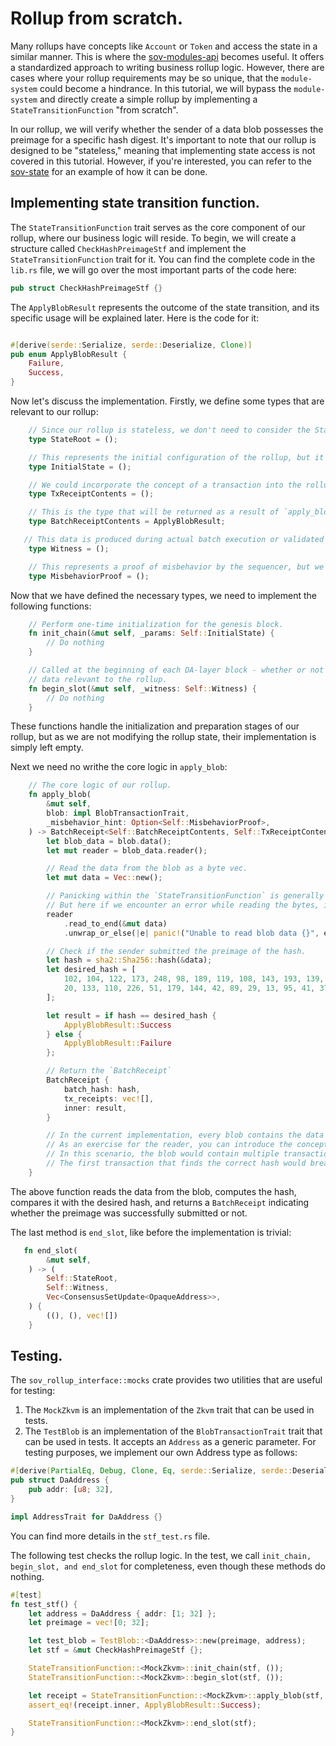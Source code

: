 # Rollup from scratch.
Many rollups have concepts like `Account` or `Token` and access the state in a similar manner. This is where the [sov-modules-api](../../module-system/sov-modules-api/README.md) becomes useful. It offers a standardized approach to writing business rollup logic. However, there are cases where your rollup requirements may be so unique, that the `module-system` could become a hindrance. In this tutorial, we will bypass the `module-system` and directly create a simple rollup by implementing a `StateTransitionFunction` "from scratch".

In our rollup, we will verify whether the sender of a data blob possesses the preimage for a specific hash digest. It's important to note that our rollup is designed to be "stateless," meaning that implementing state access is not covered in this tutorial. However, if you're interested, you can refer to the [sov-state](../../module-system/sov-state/README.md) for an example of how it can be done.

## Implementing state transition function.
The `StateTransitionFunction` trait serves as the core component of our rollup, where our business logic will reside. To begin, we will create a structure called `CheckHashPreimageStf` and implement the `StateTransitionFunction` trait for it. You can find the complete code in the `lib.rs` file, we will go over the most important parts of the code here:


```rust
pub struct CheckHashPreimageStf {}
```

The `ApplyBlobResult` represents the outcome of the state transition, and its specific usage will be explained later. Here is the code for it:

```rust

#[derive(serde::Serialize, serde::Deserialize, Clone)]
pub enum ApplyBlobResult {
    Failure,
    Success,
}
```

Now let's discuss the implementation. Firstly, we define some types that are relevant to our rollup:

```rust
    // Since our rollup is stateless, we don't need to consider the StateRoot.
    type StateRoot = ();

    // This represents the initial configuration of the rollup, but it is not supported in this tutorial.
    type InitialState = ();

    // We could incorporate the concept of a transaction into the rollup, but we leave it as an exercise for the reader.
    type TxReceiptContents = ();

    // This is the type that will be returned as a result of `apply_blob`.
    type BatchReceiptContents = ApplyBlobResult;

   // This data is produced during actual batch execution or validated with proof during verification. However, in this tutorial, we won't use it.
    type Witness = ();

    // This represents a proof of misbehavior by the sequencer, but we won't utilize it in this tutorial.
    type MisbehaviorProof = ();
```

Now that we have defined the necessary types, we need to implement the following functions:

```rust
    // Perform one-time initialization for the genesis block.
    fn init_chain(&mut self, _params: Self::InitialState) {
        // Do nothing
    }

    // Called at the beginning of each DA-layer block - whether or not that block contains any
    // data relevant to the rollup.
    fn begin_slot(&mut self, _witness: Self::Witness) {
        // Do nothing
    }
```

These functions handle the initialization and preparation stages of our rollup, but as we are not modifying the rollup state, their implementation is simply left empty.

Next we need no writhe the core logic in `apply_blob`:

```rust
    // The core logic of our rollup.
    fn apply_blob(
        &mut self,
        blob: impl BlobTransactionTrait,
        _misbehavior_hint: Option<Self::MisbehaviorProof>,
    ) -> BatchReceipt<Self::BatchReceiptContents, Self::TxReceiptContents> {
        let blob_data = blob.data();
        let mut reader = blob_data.reader();

        // Read the data from the blob as a byte vec.
        let mut data = Vec::new();

        // Panicking within the `StateTransitionFunction` is generally not recommended.
        // But here if we encounter an error while reading the bytes, it suggests a serious issue with the DA layer or our setup.
        reader
            .read_to_end(&mut data)
            .unwrap_or_else(|e| panic!("Unable to read blob data {}", e));

        // Check if the sender submitted the preimage of the hash.
        let hash = sha2::Sha256::hash(&data);
        let desired_hash = [
            102, 104, 122, 173, 248, 98, 189, 119, 108, 143, 193, 139, 142, 159, 142, 32, 8, 151,
            20, 133, 110, 226, 51, 179, 144, 42, 89, 29, 13, 95, 41, 37,
        ];

        let result = if hash == desired_hash {
            ApplyBlobResult::Success
        } else {
            ApplyBlobResult::Failure
        };

        // Return the `BatchReceipt`
        BatchReceipt {
            batch_hash: hash,
            tx_receipts: vec![],
            inner: result,
        }

        // In the current implementation, every blob contains the data we pass to the hash function.
        // As an exercise for the reader, you can introduce the concept of transactions.
        // In this scenario, the blob would contain multiple transactions (containing data) that we can loop over to check hash equality.
        // The first transaction that finds the correct hash would break the loop and return early.
    }
```
The above function reads the data from the blob, computes the hash, compares it with the desired hash, and returns a `BatchReceipt` indicating whether the preimage was successfully submitted or not.

The last method is `end_slot`, like before the implementation is trivial:

```rust
   fn end_slot(
        &mut self,
    ) -> (
        Self::StateRoot,
        Self::Witness,
        Vec<ConsensusSetUpdate<OpaqueAddress>>,
    ) {
        ((), (), vec![])
    }
```

## Testing.
The `sov_rollup_interface::mocks` crate provides two utilities that are useful for testing:

1. The `MockZkvm` is an implementation of the `Zkvm` trait that can be used in tests.
1. The `TestBlob` is an implementation of the `BlobTransactionTrait` trait that can be used in tests. It accepts an `Address` as a generic parameter. For testing purposes, we implement our own Address type as follows:

```rust
#[derive(PartialEq, Debug, Clone, Eq, serde::Serialize, serde::Deserialize)]
pub struct DaAddress {
    pub addr: [u8; 32],
}

impl AddressTrait for DaAddress {}

```
You can find more details in the `stf_test.rs` file.


The following test checks the rollup logic. In the test, we call `init_chain, begin_slot, and end_slot` for completeness, even though these methods do nothing.


```rust
#[test]
fn test_stf() {
    let address = DaAddress { addr: [1; 32] };
    let preimage = vec![0; 32];

    let test_blob = TestBlob::<DaAddress>::new(preimage, address);
    let stf = &mut CheckHashPreimageStf {};

    StateTransitionFunction::<MockZkvm>::init_chain(stf, ());
    StateTransitionFunction::<MockZkvm>::begin_slot(stf, ());

    let receipt = StateTransitionFunction::<MockZkvm>::apply_blob(stf, test_blob, None);
    assert_eq!(receipt.inner, ApplyBlobResult::Success);

    StateTransitionFunction::<MockZkvm>::end_slot(stf);
}
```

